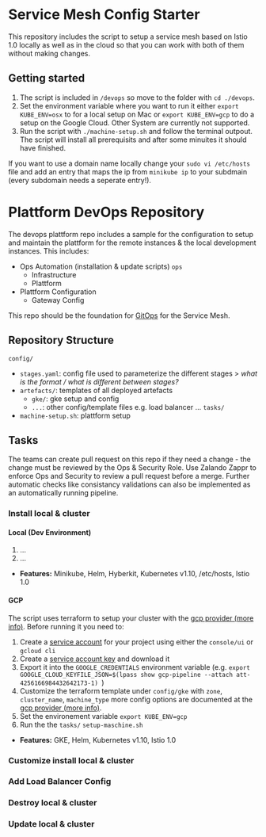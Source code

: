# Service Mesh Config Starter

This repository includes the script to setup a service mesh based on Istio 1.0 locally as well as in the cloud so that you can work with both of them without making changes.

## Getting started

1. The script is included in `/devops` so move to the folder with `cd ./devops`. 
2. Set the environment variable where you want to run it either `export KUBE_ENV=osx` to for a local setup on Mac or `export KUBE_ENV=gcp` to do a setup on the Google Cloud. Other System are currently not supported. 
3. Run the script with `./machine-setup.sh` and follow the terminal outpout. The script will install all prerequisits and after some minuites it should have finished. 

If you want to use a domain name locally change your `sudo vi /etc/hosts` file and add an entry that maps the ip from `minikube ip` to your subdmain (every subdomain needs a seperate entry!). 


# Plattform DevOps Repository

The devops plattform repo includes a sample for the configuration to setup and maintain the plattform for the remote instances & the local development instances. This includes: 

* Ops Automation (installation & update scripts) `ops`
  * Infrastructure
  * Plattform
* Plattform Configuration
  * Gateway Config

This repo should be the foundation for [GitOps](tbd) for the Service Mesh.

## Repository Structure

`config/`
- `stages.yaml`: config file used to parameterize the different stages > *what is the format / what is different between stages?*
- `artefacts/`: templates of all deployed artefacts
  - `gke/`: gke setup and config
  - `...`: other config/template files e.g. load balancer ...
`tasks/`
- `machine-setup.sh`: plattform setup

## Tasks

The teams can create pull request on this repo if they need a change - the change must be reviewed by the Ops & Security Role. Use Zalando Zappr to enforce Ops and  Security to review a pull request before a merge. Further automatic checks like consistancy validations can also be implemented as an automatically running pipeline.

### Install local & cluster
#### Local (Dev Environment)

1. ...
2. ...

* **Features:** Minikube, Helm, Hyberkit, Kubernetes v1.10, /etc/hosts, Istio 1.0 


#### GCP

The script uses terraform to setup your cluster with the [gcp provider (more info)](https://www.terraform.io/docs/providers/google/index.html). Before running it you need to:

1. Create a [service account](https://cloud.google.com/iam/docs/creating-managing-service-accounts) for your project using either the `console/ui` or `gcloud cli`
2. Create a [service account key](https://cloud.google.com/iam/docs/creating-managing-service-account-keys) and download it
3. Export it into the `GOOGLE_CREDENTIALS` environment variable (e.g. `export GOOGLE_CLOUD_KEYFILE_JSON=$(lpass show gcp-pipeline --attach att-4256166984432642173-1) `)
4. Customize the terraform template under `config/gke` with `zone`, `cluster_name`, `machine_type` more config options are documented at the [gcp provider (more info)](https://www.terraform.io/docs/providers/google/index.html).
5. Set the environement variable `export KUBE_ENV=gcp`
6. Run the the `tasks/` `setup-maschine.sh` 

* **Features:** GKE, Helm, Kubernetes v1.10, Istio 1.0

### Customize install local & cluster

### Add Load Balancer Config

### Destroy local & cluster

### Update local & cluster